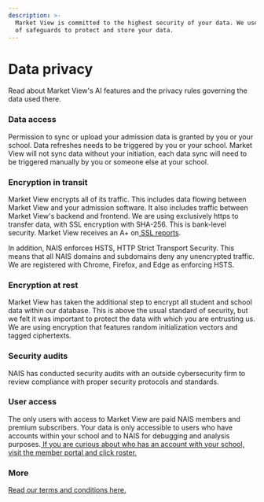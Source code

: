 ```yaml
---
description: >-
  Market View is committed to the highest security of your data. We use a number
  of safeguards to protect and store your data.
---
```


# Data privacy

&#x20;Read about Market View's AI features and the privacy rules governing the data used there.

### Data access

Permission to sync or upload your admission data is granted by you or your school. Data refreshes needs to be triggered by you or your school. Market View will not sync data without your initiation, each data sync will need to be triggered manually by you or someone else at your school.&#x20;

### Encryption in transit

Market View encrypts all of its traffic. This includes data flowing between Market View and your admission software. It also includes traffic between Market View's backend and frontend. We are using exclusively https to transfer data, with SSL encryption with SHA-256. This is bank-level security. Market View receives an A+ on[ SSL reports](https://www.ssllabs.com/ssltest/analyze.html?d=marketview.nais.org\&hideResults=on\&latest).

In addition, NAIS enforces HSTS, HTTP Strict Transport Security. This means that all NAIS domains and subdomains deny any unencrypted traffic. We are registered with Chrome, Firefox, and Edge as enforcing HSTS.&#x20;

### Encryption at rest

Market View has taken the additional step to encrypt all student and school data within our database. This is above the usual standard of security, but we felt it was important to protect the data with which you are entrusting us. We are using encryption that features random initialization vectors and tagged ciphertexts.

### Security audits

NAIS has conducted security audits with an outside cybersecurity firm to review compliance with proper security protocols and standards.

### User access

The only users with access to Market View are paid NAIS members and premium subscribers. Your data is only accessible to users who have accounts within your school and to NAIS for debugging and analysis purposes.[ If you are curious about who has an account with your school, visit the member portal and click roster. ](https://sso.nais.org/sso/login?appCode=Portal\&returnUrl=https:%2F%2Fmy.nais.org%2Fs%2F)

### More

[Read our terms and conditions here. ](https://marketview.nais.org/terms)

